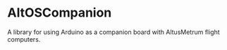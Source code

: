 # AltOSCompanion
A library for using Arduino as a companion board with AltusMetrum flight computers.
